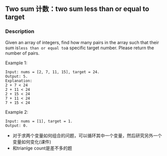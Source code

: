 ## Two sum 计数：two sum less than or equal to target

### Description

Given an array of integers, find how many pairs in the array such that their sum is`less than or equal to`a specific target number. Please return the number of pairs.

Example 1:

```
Input: nums = [2, 7, 11, 15], target = 24. 
Output: 5. 
Explanation:
2 + 7 < 24
2 + 11 < 24
2 + 15 < 24
7 + 11 < 24
7 + 15 < 24
```

Example 2:

```
Input: nums = [1], target = 1. 
Output: 0.
```

* 对于求两个变量如何组合的问题，可以循环其中一个变量，然后研究另外一个变量如何变化(课件)
* 和trianlge count是差不多的题




